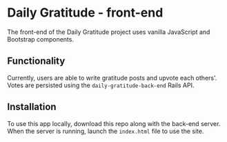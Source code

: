 # Daily Gratitude - front-end

The front-end of the Daily Gratitude project uses vanilla JavaScript and Bootstrap components. 

## Functionality 
Currently, users are able to write gratitude posts and upvote each others'. Votes are persisted using the `daily-gratitude-back-end` Rails API. 

## Installation
To use this app locally, download this repo along with the back-end server. When the server is running, launch the `index.html` file to use the site. 
